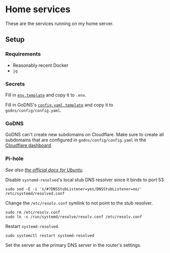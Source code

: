 # Home services

These are the services running on my home server.

## Setup

### Requirements

- Reasonably recent Docker
- `jq`

### Secrets

Fill in [`env.template`](./env.template) and copy it to `.env`.

Fill in GoDNS's [`config.yaml.template`](./godns/config/config.yaml.template)
and copy it to `godns/config/config.yaml`.

### GoDNS

GoDNS can't create new subdomains on Cloudflare. Make sure to create all
subdomains that are configured in `godns/config/config.yaml` in the [Cloudflare
dashboard](https://dash.cloudflare.com).

### Pi-hole

*See also [the official docs for
Ubuntu](https://github.com/pi-hole/docker-pi-hole/#installing-on-ubuntu).*

Disable `systemd-resolved`'s local stub DNS resolver since it binds to port 53.

```shell
sudo sed -E -i 's/#?DNSStubListener=yes/DNSStubListener=no/' /etc/systemd/resolved.conf
```

Change the `/etc/resolv.conf` symlink to not point to the stub resolver.

```
sudo rm /etc/resolv.conf
sudo ln -s /run/systemd/resolve/resolv.conf /etc/resolv.conf
```

Restart `systemd-resolved`.

```
sudo systemctl restart systemd-resolved
```

Set the server as the primary DNS server in the router's settings.
